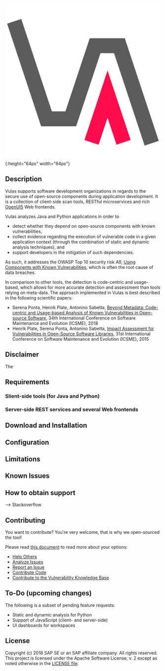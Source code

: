 ![Image](vulas_logo_va_2048.png?raw=true){:height="64px" width="64px"}

## Description

Vulas supports software development organizations in regards to the secure use of open-source components during application development. It is a collection of client-side scan tools, RESTful microservices and rich [OpenUI5](https://openui5.hana.ondemand.com/) Web frontends.

Vulas analyzes Java and Python applications in order to
- detect whether they depend on open-source components with known vulnerabilities,
- collect evidence regarding the execution of vulnerable code in a given application context (through the combination of static and dynamic analysis techniques), and
- support developers in the mitigation of such dependencies.

As such, it addresses the OWASP Top 10 security risk A9, [Using Components with Known Vulnerabilities](https://www.owasp.org/index.php/Top_10-2017_A9-Using_Components_with_Known_Vulnerabilities), which is often the root cause of data breaches.

In comparison to other tools, the detection is code-centric and usage-based, which allows for more accurate detection and assessment than tools relying on meta-data. The approach implemented in Vulas is best described in the following scientific papers:
- Serena Ponta, Henrik Plate, Antonino Sabetta, [Beyond Metadata: Code-centric and Usage-based Analysis of Known Vulnerabilities in Open-source Software](https://arxiv.org/abs/1806.05893), 34th International Conference on Software Maintenance and Evolution (ICSME), 2018
- Henrik Plate, Serena Ponta, Antonino Sabetta, [Impact Assessment for Vulnerabilities in Open-Source Software Libraries](https://arxiv.org/pdf/1504.04971.pdf), 31st International Conference on Software Maintenance and Evolution (ICSME), 2015

## Disclaimer

The 

## Requirements

### Slient-side tools (for Java and Python)

### Server-side REST services and several Web frontends

## Download and Installation

## Configuration

## Limitations


## Known Issues

## How to obtain support
--> Stackoverflow

## Contributing
You want to contribute? You're very welcome, that is why we open-sourced the tool!

Please read [this document](CONTRIBUTIONS.md) to read more about your options:
 * [Help Others](CONTRIBUTING.md#help-others)
 * [Analyze Issues](CONTRIBUTING.md#analyze-issues)
 * [Report an Issue](CONTRIBUTING.md#report-an-issue)
 * [Contribute Code](CONTRIBUTING.md#contribute-code)
 * [Contribute to the Vulnerability Knowledge Base](CONTRIBUTING.md#knowledge-base)

## To-Do (upcoming changes)
The following is a subset of pending feature requests:
- Static and dynamic analysis for Python
- Support of JavaScript (client- and server-side)
- UI dashboards for workspaces

## License
Copyright (c) 2018 SAP SE or an SAP affiliate company. All rights reserved.
This project is licensed under the Apache Software License, v. 2 except as noted otherwise in the [LICENSE file](LICENSE.txt).

